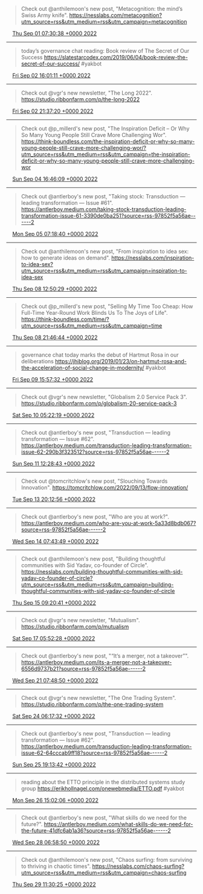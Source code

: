 > Check out @anthilemoon's new post, "Metacognition: the mind’s Swiss Army knife". https://nesslabs.com/metacognition?utm_source=rss&utm_medium=rss&utm_campaign=metacognition

<img src="media/tweet.ico" width="12" /> [Thu Sep 01 07:30:38 +0000 2022](https://twitter.com/yak_collective/status/1565240701104918528)

----

> today’s governance chat reading: Book review of The Secret of Our Success https://slatestarcodex.com/2019/06/04/book-review-the-secret-of-our-success/ #yakbot

<img src="media/tweet.ico" width="12" /> [Fri Sep 02 16:01:11 +0000 2022](https://twitter.com/yak_collective/status/1565731572988497923)

----

> Check out @vgr's new newsletter, "The Long 2022". https://studio.ribbonfarm.com/p/the-long-2022

<img src="media/tweet.ico" width="12" /> [Fri Sep 02 21:37:20 +0000 2022](https://twitter.com/yak_collective/status/1565816168589541377)

----

> Check out @p_millerd's new post, "The Inspiration Deficit – Or Why So Many Young People Still Crave More Challenging Wor". https://think-boundless.com/the-inspiration-deficit-or-why-so-many-young-people-still-crave-more-challenging-wor/?utm_source=rss&utm_medium=rss&utm_campaign=the-inspiration-deficit-or-why-so-many-young-people-still-crave-more-challenging-wor

<img src="media/tweet.ico" width="12" /> [Sun Sep 04 16:46:09 +0000 2022](https://twitter.com/yak_collective/status/1566467664188407814)

----

> Check out @antlerboy's new post, "Taking stock: Transduction — leading transformation — Issue #61". https://antlerboy.medium.com/taking-stock-transduction-leading-transformation-issue-61-3390de0ba251?source=rss-97852f5a56ae------2

<img src="media/tweet.ico" width="12" /> [Mon Sep 05 07:18:40 +0000 2022](https://twitter.com/yak_collective/status/1566687240239124481)

----

> Check out @anthilemoon's new post, "From inspiration to idea sex: how to generate ideas on demand". https://nesslabs.com/inspiration-to-idea-sex?utm_source=rss&utm_medium=rss&utm_campaign=inspiration-to-idea-sex

<img src="media/tweet.ico" width="12" /> [Thu Sep 08 12:50:29 +0000 2022](https://twitter.com/yak_collective/status/1567857908817305601)

----

> Check out @p_millerd's new post, "Selling My Time Too Cheap: How Full-Time Year-Round Work Blinds Us To The Joys of Life". https://think-boundless.com/time/?utm_source=rss&utm_medium=rss&utm_campaign=time

<img src="media/tweet.ico" width="12" /> [Thu Sep 08 21:46:44 +0000 2022](https://twitter.com/yak_collective/status/1567992862406766592)

----

> governance chat today marks the debut of Hartmut Rosa in our deliberations https://jhiblog.org/2019/01/23/on-hartmut-rosa-and-the-acceleration-of-social-change-in-modernity/ #yakbot

<img src="media/tweet.ico" width="12" /> [Fri Sep 09 15:57:32 +0000 2022](https://twitter.com/yak_collective/status/1568267370241589251)

----

> Check out @vgr's new newsletter, "Globalism 2.0 Service Pack 3". https://studio.ribbonfarm.com/p/globalism-20-service-pack-3

<img src="media/tweet.ico" width="12" /> [Sat Sep 10 05:22:19 +0000 2022](https://twitter.com/yak_collective/status/1568469900447911937)

----

> Check out @antlerboy's new post, "Transduction — leading transformation — Issue #62". https://antlerboy.medium.com/transduction-leading-transformation-issue-62-290b3f323512?source=rss-97852f5a56ae------2

<img src="media/tweet.ico" width="12" /> [Sun Sep 11 12:28:43 +0000 2022](https://twitter.com/yak_collective/status/1568939593994584064)

----

> Check out @tomcritchlow's new post, "Slouching Towards Innovation". https://tomcritchlow.com/2022/09/13/flow-innovation/

<img src="media/tweet.ico" width="12" /> [Tue Sep 13 20:12:56 +0000 2022](https://twitter.com/yak_collective/status/1569781195902255104)

----

> Check out @antlerboy's new post, "Who are you at work?". https://antlerboy.medium.com/who-are-you-at-work-5a33d8bdb067?source=rss-97852f5a56ae------2

<img src="media/tweet.ico" width="12" /> [Wed Sep 14 07:43:49 +0000 2022](https://twitter.com/yak_collective/status/1569955061400313858)

----

> Check out @anthilemoon's new post, "Building thoughtful communities with Sid Yadav, co-founder of Circle". https://nesslabs.com/building-thoughtful-communities-with-sid-yadav-co-founder-of-circle?utm_source=rss&utm_medium=rss&utm_campaign=building-thoughtful-communities-with-sid-yadav-co-founder-of-circle

<img src="media/tweet.ico" width="12" /> [Thu Sep 15 09:20:41 +0000 2022](https://twitter.com/yak_collective/status/1570341826707464192)

----

> Check out @vgr's new newsletter, "Mutualism". https://studio.ribbonfarm.com/p/mutualism

<img src="media/tweet.ico" width="12" /> [Sat Sep 17 05:52:28 +0000 2022](https://twitter.com/yak_collective/status/1571014201509806081)

----

> Check out @antlerboy's new post, "“It’s a merger, not a takeover”". https://antlerboy.medium.com/its-a-merger-not-a-takeover-6556d9737b21?source=rss-97852f5a56ae------2

<img src="media/tweet.ico" width="12" /> [Wed Sep 21 07:48:50 +0000 2022](https://twitter.com/yak_collective/status/1572493040232824832)

----

> Check out @vgr's new newsletter, "The One Trading System". https://studio.ribbonfarm.com/p/the-one-trading-system

<img src="media/tweet.ico" width="12" /> [Sat Sep 24 06:17:32 +0000 2022](https://twitter.com/yak_collective/status/1573557226492641281)

----

> Check out @antlerboy's new post, "Transduction — leading transformation — Issue #62". https://antlerboy.medium.com/transduction-leading-transformation-issue-62-64cccab9ff18?source=rss-97852f5a56ae------2

<img src="media/tweet.ico" width="12" /> [Sun Sep 25 19:13:42 +0000 2022](https://twitter.com/yak_collective/status/1574114940507639808)

----

> reading about the ETTO principle in the distributed systems study group https://erikhollnagel.com/onewebmedia/ETTO.pdf #yakbot

<img src="media/tweet.ico" width="12" /> [Mon Sep 26 15:02:06 +0000 2022](https://twitter.com/yak_collective/status/1574414012544081927)

----

> Check out @antlerboy's new post, "What skills do we need for the future?". https://antlerboy.medium.com/what-skills-do-we-need-for-the-future-41dfc6ab1a36?source=rss-97852f5a56ae------2

<img src="media/tweet.ico" width="12" /> [Wed Sep 28 06:58:50 +0000 2022](https://twitter.com/yak_collective/status/1575017171276668928)

----

> Check out @anthilemoon's new post, "Chaos surfing: from surviving to thriving in chaotic times". https://nesslabs.com/chaos-surfing?utm_source=rss&utm_medium=rss&utm_campaign=chaos-surfing

<img src="media/tweet.ico" width="12" /> [Thu Sep 29 11:30:25 +0000 2022](https://twitter.com/yak_collective/status/1575447904499765249)